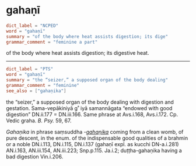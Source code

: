 # gahaṇī

``` toml
dict_label = "NCPED"
word = "gahaṇī"
summary = "of the body where heat assists digestion; its dige"
grammar_comment = "feminine a part"
```

of the body where heat assists digestion; its digestive heat.

--------------------

``` toml
dict_label = "PTS"
word = "gahaṇī"
summary = "the “seizer,” a supposed organ of the body dealing"
grammar_comment = "feminine"
see_also = ["gahaṇika"]
```

the “seizer,” a supposed organ of the body dealing with digestion and gestation. Sama\-vepākiniyā g˚ iyā samannāgata “endowed with good digestion” DN.ii.177 = DN.iii.166. Same phrase at Avs.i.168, Avs.i.172. Cp. Vedic graha. *B. Psy.* 59, 67.

*Gahaṇika* in phrase saṃsuddha *\-[gahaṇika](gahaṇika.md)* coming from a clean womb, of pure descent, in the enum. of the indispensable good qualities of a brahmin or a noble DN.i.113, DN.i.115, DN.i.137 (gahaṇī expl. as kucchi DN\-a.i.281) AN.i.163, AN.iii.154, AN.iii.223; Snp.p.115. Ja.i.2; duṭṭha\-gahaṇika having a bad digestion Vin.i.206.

